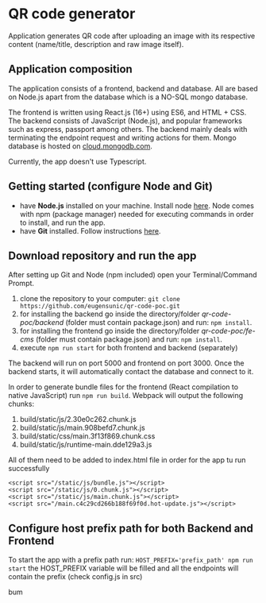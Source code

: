 # QR code generator

Application generates QR code after uploading an image with its respective content (name/title, description and raw image itself).

## Application composition

The application consists of a frontend, backend and database. All are based on Node.js apart from the database
which is a NO-SQL mongo database.

The frontend is written using React.js (16+) using ES6, and HTML + CSS.
The backend consists of JavaScript (Node.js), and popular frameworks such as express, passport among others. The backend mainly
deals with terminating the endpoint request and writing actions for them.
Mongo database is hosted on [cloud.mongodb.com](https://cloud.mongodb.com/).

Currently, the app doesn't use Typescript.

## Getting started (configure Node and Git)

- have **Node.js** installed on your machine. Install node [here](https://nodejs.org/en/download/). Node comes with
  npm (package manager) needed for executing commands in order to install, and run the app.
- have **Git** installed. Follow instructions [here](https://git-scm.com/book/en/v2/Getting-Started-Installing-Git).

## Download repository and run the app

After setting up Git and Node (npm included) open your Terminal/Command Prompt.

1.  clone the repository to your computer: `git clone https://github.com/eugensunic/qr-code-poc.git`
2.  for installing the backend go inside the directory/folder _qr-code-poc/backend_ (folder must contain package.json) and run: `npm install`.
3.  for installing the frontend go inside the directory/folder _qr-code-poc/fe-cms_ (folder must contain package.json) and run: `npm install`.
4.  execute `npm run start` for both frontend and backend (separately)

The backend will run on port 5000 and frontend on port 3000. Once the backend starts, it will automatically contact the database and connect to it.

In order to generate bundle files for the frontend (React compilation to native JavaScript) run `npm run build`.
Webpack will output the following chunks:

 
 1. build/static/js/2.30e0c262.chunk.js
 2. build/static/js/main.908befd7.chunk.js
 3. build/static/css/main.3f13f869.chunk.css
 4. build/static/js/runtime-main.dde129a3.js


 All of them need to be added to index.html file in order for the app tu run successfully

   ```
   <script src="/static/js/bundle.js"></script>
   <script src="/static/js/0.chunk.js"></script>
   <script src="/static/js/main.chunk.js"></script>
   <script src="/main.c4c29cd266b188f69f0d.hot-update.js"></script>
   ```


## Configure host prefix path for both Backend and Frontend

To start the app with a prefix path run:
`HOST_PREFIX='prefix_path' npm run start`
the HOST_PREFIX variable will be filled and all the endpoints will contain the prefix (check config.js in src)




bum